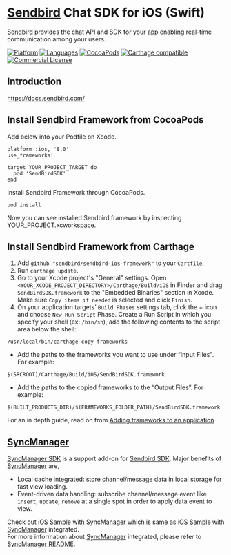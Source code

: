 # [Sendbird](https://sendbird.com) Chat SDK for iOS (Swift)

[Sendbird](https://sendbird.com) provides the chat API and SDK for your app enabling real-time communication among your users.

[![Platform](https://img.shields.io/badge/Platform-iOS-orange.svg)](https://cocoapods.org/pods/SendBirdSDK)
[![Languages](https://img.shields.io/badge/Language-Objective--C%20%7C%20Swift-orange.svg)](https://github.com/sendbird/sendbird-ios-framework)
[![CocoaPods](https://img.shields.io/badge/CocoaPods-compatible-green.svg)](https://cocoapods.org/pods/SendBirdSDK)
[![Carthage compatible](https://img.shields.io/badge/Carthage-compatible-4BC51D.svg?style=flat)](https://github.com/Carthage/Carthage)
[![Commercial License](https://img.shields.io/badge/License-Commercial-brightgreen.svg)](https://github.com/sendbird/sendbird-ios-framework/blob/master/LICENSE.md)

## Introduction



https://docs.sendbird.com/

## Install Sendbird Framework from CocoaPods

Add below into your Podfile on Xcode.

```
platform :ios, '8.0'
use_frameworks!

target YOUR_PROJECT_TARGET do
  pod 'SendBirdSDK'
end
```

Install Sendbird Framework through CocoaPods.

```
pod install
```

Now you can see installed Sendbird framework by inspecting YOUR_PROJECT.xcworkspace.

## Install Sendbird Framework from Carthage

1. Add `github "sendbird/sendbird-ios-framework"` to your `Cartfile`.
2. Run `carthage update`.
3. Go to your Xcode project's "General" settings. Open `<YOUR_XCODE_PROJECT_DIRECTORY>/Carthage/Build/iOS` in Finder and drag `SendBirdSDK.framework` to the "Embedded Binaries" section in Xcode. Make sure `Copy items if needed` is selected and click `Finish`.
4. On your application targets’ `Build Phases` settings tab, click the + icon and choose `New Run Script` Phase. Create a Run Script in which you specify your shell (ex: `/bin/sh`), add the following contents to the script area below the shell:
```
/usr/local/bin/carthage copy-frameworks
```
* Add the paths to the frameworks you want to use under “Input Files". For example:
```
$(SRCROOT)/Carthage/Build/iOS/SendBirdSDK.framework
```
* Add the paths to the copied frameworks to the “Output Files”. For example:
```
$(BUILT_PRODUCTS_DIR)/$(FRAMEWORKS_FOLDER_PATH)/SendBirdSDK.framework
```
For an in depth guide, read on from [Adding frameworks to an application](https://github.com/Carthage/Carthage#quick-start)

## [SyncManager](https://github.com/sendbird/sendbird-syncmanager-ios)
[SyncManager SDK](https://github.com/sendbird/sendbird-syncmanager-ios) is a support add-on for [Sendbird SDK](https://github.com/sendbird/sendbird-ios-framework). Major benefits of [SyncManager](https://github.com/sendbird/sendbird-syncmanager-ios) are,  
  
 * Local cache integrated: store channel/message data in local storage for fast view loading.  
 * Event-driven data handling: subscribe channel/message event like `insert`, `update`, `remove` at a single spot in order to apply data event to view.  
  
Check out [iOS Sample with SyncManager](https://github.com/sendbird/SendBird-iOS/tree/master/syncmanager) which is same as [iOS Sample](https://github.com/sendbird/SendBird-iOS) with [SyncManager](https://github.com/sendbird/sendbird-syncmanager-ios) integrated.    
For more information about [SyncManager](https://github.com/sendbird/sendbird-syncmanager-ios) integrated, please refer to [SyncManager README](https://github.com/sendbird/sendbird-syncmanager-ios/blob/master/README.md). 
